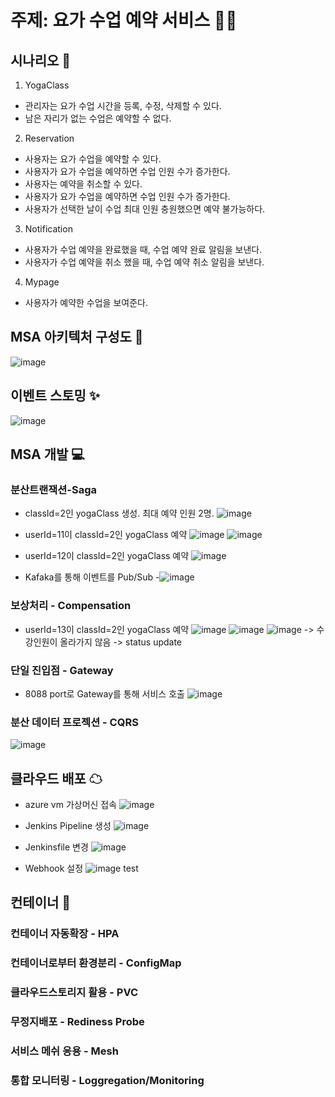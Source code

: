 # 주제: 요가 수업 예약 서비스 🧘‍♂️

## 시나리오 📝
1. YogaClass
- 관리자는 요가 수업 시간을 등록, 수정, 삭제할 수 있다.
- 남은 자리가 없는 수업은 예약할 수 없다.
2. Reservation
- 사용자는 요가 수업을 예약할 수 있다.
- 사용자가 요가 수업을 예약하면 수업 인원 수가 증가한다.
- 사용자는 예약을 취소할 수 있다.
- 사용자가 요가 수업을 예약하면 수업 인원 수가 증가한다.
- 사용자가 선택한 날이 수업 최대 인원 충원했으면 예약 불가능하다.
3. Notification
- 사용자가 수업 예약을 완료했을 때, 수업 예약 완료 알림을 보낸다.
- 사용자가 수업 예약을 취소 했을 때, 수업 예약 취소 알림을 보낸다.
4. Mypage
- 사용자가 예약한 수업을 보여준다.

## MSA 아키텍처 구성도 🎀
![image](https://github.com/user-attachments/assets/61d2eb90-d154-4506-8fce-fe066591e5ef)

## 이벤트 스토밍 ✨
![image](https://github.com/user-attachments/assets/10deb8b8-5952-4b53-8fbf-ee62253f77e6)

## MSA 개발 💻
### 분산트랜잭션-Saga
- classId=2인 yogaClass 생성. 최대 예약 인원 2명.
![image](https://github.com/user-attachments/assets/8b2ad392-1521-4b4e-a665-4a551b90d55b)

- userId=11이 classId=2인 yogaClass 예약
![image](https://github.com/user-attachments/assets/a1d26ed2-9cad-4915-a699-b48e6616de9f)
![image](https://github.com/user-attachments/assets/1b5ec3e6-3d5f-4d74-987e-7425ad173cd7)

- userId=12이 classId=2인 yogaClass 예약
![image](https://github.com/user-attachments/assets/423f4837-5f47-4e35-b4cf-f21d361bfcb2)

- Kafaka를 통해 이벤트를 Pub/Sub
-![image](https://github.com/user-attachments/assets/8e64552e-b8a1-4baf-b81d-68431727dae8)

### 보상처리 - Compensation
- userId=13이 classId=2인 yogaClass 예약 
![image](https://github.com/user-attachments/assets/4f8aa680-553c-45b7-80b8-62bdb4ba2a3b)
![image](https://github.com/user-attachments/assets/f7a331af-dd7a-403f-be1e-6e5d6f50ef2a)
![image](https://github.com/user-attachments/assets/2f335953-6f9e-4518-8df4-1adc3f34eeb4)
-> 수강인원이 올라가지 않음
-> status update
  
### 단일 진입점 - Gateway
- 8088 port로 Gateway를 통해 서비스 호출
![image](https://github.com/user-attachments/assets/158721b6-ebdf-4426-9fa4-cea929e379c6)

### 분산 데이터 프로젝션 - CQRS
![image](https://github.com/user-attachments/assets/a1608540-50eb-4618-8611-c629460e552b)

## 클라우드 배포 ☁
- azure vm 가상머신 접속
![image](https://github.com/user-attachments/assets/a45aa09b-987e-4e90-a17b-14bb753b1528)

- Jenkins Pipeline 생성
![image](https://github.com/user-attachments/assets/0051deab-4c2b-4d71-a2ed-469a49dbf0a3)

- Jenkinsfile 변경
![image](https://github.com/user-attachments/assets/d942c42f-d1b5-4884-b33c-d503535c7de6)

- Webhook 설정
![image](https://github.com/user-attachments/assets/11dc48cd-f862-4a7a-a212-5dd307c1346b)
test
## 컨테이너 🚦
### 컨테이너 자동확장 - HPA
### 컨테이너로부터 환경분리 - ConfigMap
### 클라우드스토리지 활용 - PVC
### 무정지배포 - Rediness Probe
### 서비스 메쉬 응용 - Mesh
### 통합 모니터링 - Loggregation/Monitoring
